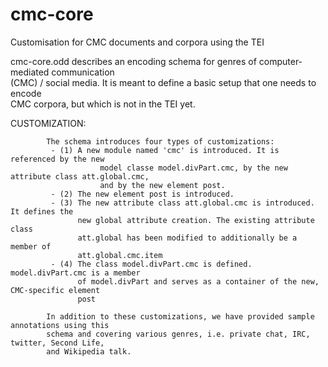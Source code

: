 # cmc-core

Customisation for CMC documents and corpora using the TEI

cmc-core.odd describes an encoding schema for genres of computer-mediated communication                                                                                                          
                (CMC) / social media. It is meant to define a basic setup that one needs to encode                                                                                                           
                CMC corpora, but which is not in the TEI yet.
                
CUSTOMIZATION:

            The schema introduces four types of customizations:
             - (1) A new module named 'cmc' is introduced. It is referenced by the new                                                                                                            
                        model classe model.divPart.cmc, by the new attribute class att.global.cmc,                                                                                                           
                        and by the new element post.             
             - (2) The new element post is introduced.
             - (3) The new attribute class att.global.cmc is introduced. It defines the                                                                                                           
                   new global attribute creation. The existing attribute class                                                                                                               
                   att.global has been modified to additionally be a member of                                                                                                                          
                   att.global.cmc.item
             - (4) The class model.divPart.cmc is defined. model.divPart.cmc is a member                                                                                                          
                   of model.divPart and serves as a container of the new, CMC-specific element                                                                                                          
                   post

            In addition to these customizations, we have provided sample annotations using this                                                                                                          
            schema and covering various genres, i.e. private chat, IRC, twitter, Second Life,                                                                                                            
            and Wikipedia talk.
